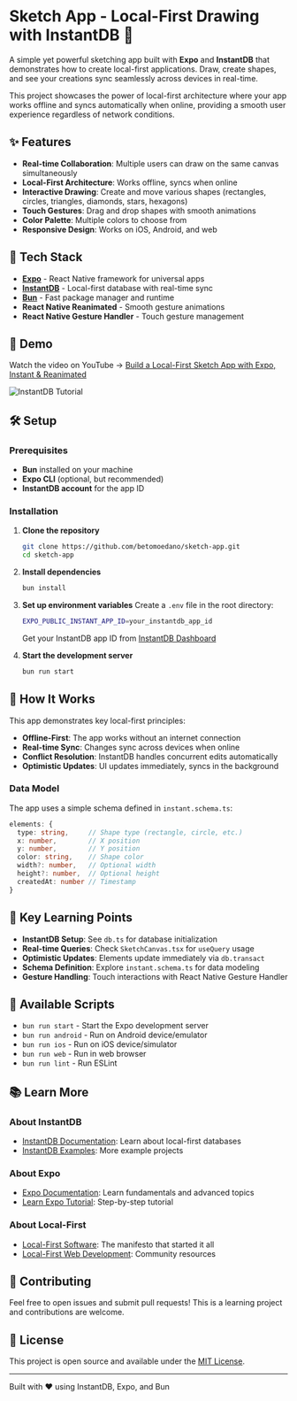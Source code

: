 # Sketch App - Local-First Drawing with InstantDB 🎨

A simple yet powerful sketching app built with **Expo** and **InstantDB** that demonstrates how to create local-first applications. Draw, create shapes, and see your creations sync seamlessly across devices in real-time.

This project showcases the power of local-first architecture where your app works offline and syncs automatically when online, providing a smooth user experience regardless of network conditions.

## ✨ Features

- **Real-time Collaboration**: Multiple users can draw on the same canvas simultaneously
- **Local-First Architecture**: Works offline, syncs when online
- **Interactive Drawing**: Create and move various shapes (rectangles, circles, triangles, diamonds, stars, hexagons)
- **Touch Gestures**: Drag and drop shapes with smooth animations
- **Color Palette**: Multiple colors to choose from
- **Responsive Design**: Works on iOS, Android, and web

## 🚀 Tech Stack

- **[Expo](https://expo.dev)** - React Native framework for universal apps
- **[InstantDB](https://instantdb.com)** - Local-first database with real-time sync
- **[Bun](https://bun.sh)** - Fast package manager and runtime
- **React Native Reanimated** - Smooth gesture animations
- **React Native Gesture Handler** - Touch gesture management

## 📱 Demo

Watch the video on YouTube → [Build a Local-First Sketch App with Expo, Instant & Reanimated](https://youtu.be/DEJIcaGN3vY)

![InstantDB Tutorial](https://github.com/user-attachments/assets/3aedcf3a-5861-422d-a647-1fa899a8a3e1)


## 🛠️ Setup

### Prerequisites

- **Bun** installed on your machine
- **Expo CLI** (optional, but recommended)
- **InstantDB account** for the app ID

### Installation

1. **Clone the repository**

   ```bash
   git clone https://github.com/betomoedano/sketch-app.git
   cd sketch-app
   ```

2. **Install dependencies**

   ```bash
   bun install
   ```

3. **Set up environment variables**
   Create a `.env` file in the root directory:

   ```bash
   EXPO_PUBLIC_INSTANT_APP_ID=your_instantdb_app_id
   ```

   Get your InstantDB app ID from [InstantDB Dashboard](https://instantdb.com/dash)

4. **Start the development server**
   ```bash
   bun run start
   ```

## 📖 How It Works

This app demonstrates key local-first principles:

- **Offline-First**: The app works without an internet connection
- **Real-time Sync**: Changes sync across devices when online
- **Conflict Resolution**: InstantDB handles concurrent edits automatically
- **Optimistic Updates**: UI updates immediately, syncs in the background

### Data Model

The app uses a simple schema defined in `instant.schema.ts`:

```typescript
elements: {
  type: string,     // Shape type (rectangle, circle, etc.)
  x: number,        // X position
  y: number,        // Y position
  color: string,    // Shape color
  width?: number,   // Optional width
  height?: number,  // Optional height
  createdAt: number // Timestamp
}
```

## 🎯 Key Learning Points

- **InstantDB Setup**: See `db.ts` for database initialization
- **Real-time Queries**: Check `SketchCanvas.tsx` for `useQuery` usage
- **Optimistic Updates**: Elements update immediately via `db.transact`
- **Schema Definition**: Explore `instant.schema.ts` for data modeling
- **Gesture Handling**: Touch interactions with React Native Gesture Handler

## 🔧 Available Scripts

- `bun run start` - Start the Expo development server
- `bun run android` - Run on Android device/emulator
- `bun run ios` - Run on iOS device/simulator
- `bun run web` - Run in web browser
- `bun run lint` - Run ESLint

## 📚 Learn More

### About InstantDB

- [InstantDB Documentation](https://instantdb.com/docs): Learn about local-first databases
- [InstantDB Examples](https://instantdb.com/examples): More example projects

### About Expo

- [Expo Documentation](https://docs.expo.dev/): Learn fundamentals and advanced topics
- [Learn Expo Tutorial](https://docs.expo.dev/tutorial/introduction/): Step-by-step tutorial

### About Local-First

- [Local-First Software](https://www.inkandswitch.com/local-first/): The manifesto that started it all
- [Local-First Web Development](https://localfirstweb.dev/): Community resources

## 🤝 Contributing

Feel free to open issues and submit pull requests! This is a learning project and contributions are welcome.

## 📄 License

This project is open source and available under the [MIT License](LICENSE).

---

Built with ❤️ using InstantDB, Expo, and Bun
